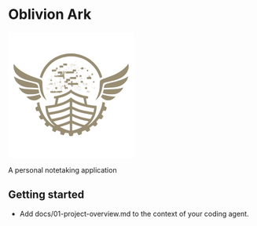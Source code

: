 # Oblivion Ark

![Logo](./resources/logo-readme.png)

A personal notetaking application

## Getting started
- Add docs/01-project-overview.md to the context of your coding agent.

